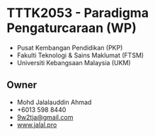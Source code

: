 # TTTK2053 - Paradigma Pengaturcaraan (WP)
- Pusat Kembangan Pendidikan (PKP)
- Fakulti Teknologi & Sains Maklumat (FTSM)
- Universiti Kebangsaan Malaysia (UKM)

## Owner
- Mohd Jalalauddin Ahmad
- +6013 598 8440
- 9w2tja@gmail.com
- www.jalal.pro
